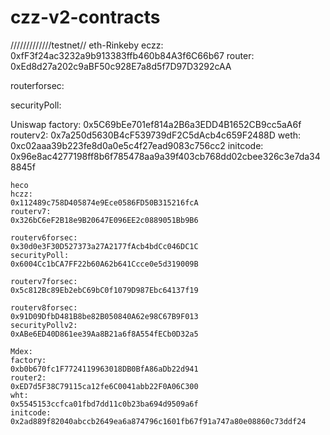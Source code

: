 # czz-v2-contracts

/////////////testnet//
eth-Rinkeby
eczz:
0xfF3f24ac3232a9b913383ffb460b84A3f6C66b67
router:
0xEd8d27a202c9aBF50c928E7a8d5f7D97D3292cAA

routerforsec:

securityPoll:

Uniswap
factory:
0x5C69bEe701ef814a2B6a3EDD4B1652CB9cc5aA6f
routerv2:
0x7a250d5630B4cF539739dF2C5dAcb4c659F2488D
weth:
0xc02aaa39b223fe8d0a0e5c4f27ead9083c756cc2
initcode:
0x96e8ac4277198ff8b6f785478aa9a39f403cb768dd02cbee326c3e7da348845f


```````````````
heco
hczz:
0x112489c758D405874e9Ece0586FD50B315216fcA
routerv7:
0x326bC6eF2B18e9B20647E096EE2c0889051Bb9B6

routerv6forsec:
0x30d0e3F30D527373a27A2177fAcb4bdCc046DC1C
securityPoll:
0x6004Cc1bCA7FF22b60A62b641Ccce0e5d319009B

routerv7forsec:
0x5c812Bc89Eb2ebC69bC0f1079D987Ebc64137f19

routerv8forsec:
0x91D09DfbD481B8be82B050840A62e98C67B9F013
securityPollv2:
0xABe6ED40D861ee39Aa8B21a6f8A554fECb0D32a5

Mdex:
factory:
0xb0b670fc1F7724119963018DB0BfA86aDb22d941
router2: 
0xED7d5F38C79115ca12fe6C0041abb22F0A06C300
wht:
0x5545153ccfca01fbd7dd11c0b23ba694d9509a6f
initcode:
0x2ad889f82040abccb2649ea6a874796c1601fb67f91a747a80e08860c73ddf24

